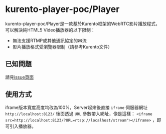 # kurento-player-poc/Player
kurento-player-poc/Player是一款基於Kurento框架的WebRTC影片播放程式，可以解決純HTML5 Video播放器的以下限制：
* 無法支援RTMP或其他通訊協定的串流
* 影片播放格式受瀏覽器限制（請參考Kurento文件）

## 已知問題
請見[issue頁面](https://github.com/trunk-studio/kurento-player-poc/issues)

## 使用方式
iframe版本寬度高度均改為100%，Server起來後直接 `iframe` 伺服器網址 `http://localhost:8123/` 後面透過 `URL` 參數帶入網址，像是這樣： `<iframe src=http://localhost:8123/?URL=rtsp://localhost/stream"></iframe>` ，即可引入播放器。
